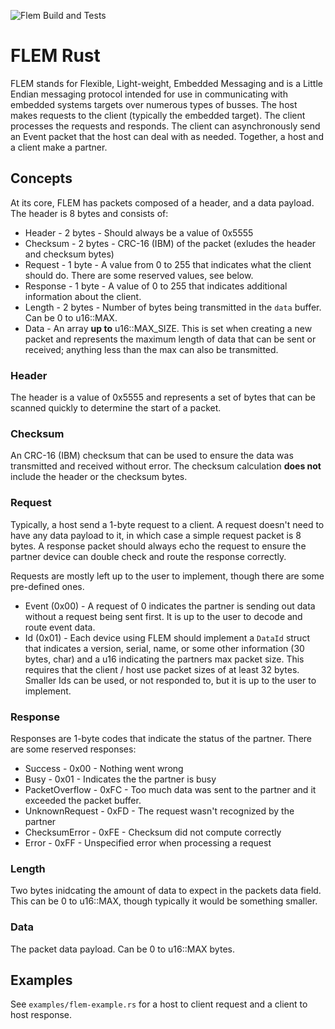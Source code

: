 ![Flem Build and Tests](https://github.com/amcelroy/flem-rust/actions/workflows/rust.yml/badge.svg)

# FLEM Rust

FLEM stands for Flexible, Light-weight, Embedded Messaging and is a Little Endian messaging protocol intended for use in communicating with embedded systems targets over numerous types of busses. The host makes requests to the client (typically the embedded target). The client processes the requests and responds. The client can asynchronously send an Event packet that the host can deal with as needed. Together, a host and a client make a partner.

## Concepts

At its core, FLEM has packets composed of a header, and a data payload. The header is 8 bytes and consists of:
- Header - 2 bytes - Should always be a value of 0x5555
- Checksum - 2 bytes - CRC-16 (IBM) of the packet (exludes the header and checksum bytes)
- Request - 1 byte - A value from 0 to 255 that indicates what the client should do. There are some reserved values, see below.
- Response - 1 byte - A value of 0 to 255 that indicates additional information about the client.
- Length - 2 bytes - Number of bytes being transmitted in the `data` buffer. Can be 0 to u16::MAX.
- Data - An array **up to** u16::MAX_SIZE. This is set when creating a new packet and represents the maximum length of data that can be sent or received;  anything less than the max can also be transmitted.

### Header
The header is a value of 0x5555 and represents a set of bytes that can be scanned quickly to determine the start of a packet.

### Checksum
An CRC-16 (IBM) checksum that can be used to ensure the data was transmitted and received without error. The checksum calculation **does not** include the header or the checksum bytes.

### Request
Typically, a host send a 1-byte request to a client. A request doesn't need to have any data payload to it, in which case a simple request packet is 8 bytes. A response packet should always echo the request to ensure the partner device can double check and route the response correctly.

Requests are mostly left up to the user to implement, though there are some pre-defined ones.

- Event (0x00) - A request of 0 indicates the partner is sending out data without a request being sent first. It is up to the user to decode and route event data.
- Id (0x01) - Each device using FLEM should implement a `DataId` struct that indicates a version, serial, name, or some other information (30 bytes, char) and a u16 indicating the partners max packet size.  This requires that the client / host use packet sizes of at least 32 bytes. Smaller Ids can be used, or not responded to, but it is up to the user to implement.

### Response
Responses are 1-byte codes that indicate the status of the partner. There are some reserved responses:
- Success - 0x00 - Nothing went wrong
- Busy - 0x01 - Indicates the the partner is busy
- PacketOverflow - 0xFC - Too much data was sent to the partner and it exceeded the packet buffer.
- UnknownRequest - 0xFD - The request wasn't recognized by the partner
- ChecksumError - 0xFE - Checksum did not compute correctly
- Error - 0xFF - Unspecified error when processing a request

### Length
Two bytes inidcating the amount of data to expect in the packets data field. This can be 0 to u16::MAX, though typically it would be something smaller. 

### Data
The packet data payload. Can be 0 to u16::MAX bytes. 

## Examples

See `examples/flem-example.rs` for a host to client request and a client to host response.
